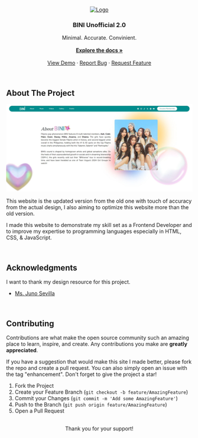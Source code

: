 <!-- PROJECT LOGO -->
<br />
<div align="center">
  <a href="https://github.com/thanyeal/BINI">
    <img src="static/media/img/cabinets/BINI_wordmark-white.webp" alt="Logo" width="80" height="auto">
  </a>

  <h3 align="center">BINI Unofficial 2.0</h3>

  <p align="center">
    Minimal. Accurate. Convinient. 
    <br /><br />
    <a href="https://github.com/thanyeal/BINI"><strong>Explore the docs »</strong></a>
    <br />
    <br />
    <a href="https://bini-unofficial.onrender.com/">View Demo</a>
    ·
    <a href="https://linkedin.com/in/thanyeal">Report Bug</a>
    ·
    <a href="https://linkedin.com/in/thanyeal">Request Feature</a>
  </p>
</div>

<br />

<!-- ABOUT THE PROJECT  -->
## About The Project

[![Product Name Screen Shot][product-screenshot]](https://bini-unofficial.onrender.com/)

This website is the updated version from the old one with touch of accuracy from the actual design, I also aiming to optimize this website more than the old version.

I made this website to demonstrate my skill set as a Frontend Developer and to improve my expertise to programming languages especially in HTML, CSS, & JavaScript.


<br />

<!-- ACKNOWLEDGMENTS -->
## Acknowledgments

I want to thank my design resource for this project.

* [Ms. Juno Sevilla](https://www.behance.net/junosevilla)



<br />

<!-- CONTRIBUTING -->
## Contributing

Contributions are what make the open source community such an amazing place to learn, inspire, and create. Any contributions you make are **greatly appreciated**.

If you have a suggestion that would make this site I made better, please fork the repo and create a pull request. You can also simply open an issue with the tag "enhancement".
Don't forget to give the project a star!

1. Fork the Project
2. Create your Feature Branch (`git checkout -b feature/AmazingFeature`)
3. Commit your Changes (`git commit -m 'Add some AmazingFeature'`)
4. Push to the Branch (`git push origin feature/AmazingFeature`)
5. Open a Pull Request


<div align="center">
<br />
Thank you for your support! 
</div>



<!-- MARKDOWN LINKS & IMAGES -->
<!-- https://www.markdownguide.org/basic-syntax/#reference-style-links -->
[linkedin-url]: https://linkedin.com/in/thanyeal
[product-screenshot]: ./assets/images/cabinets/ss.jpeg
